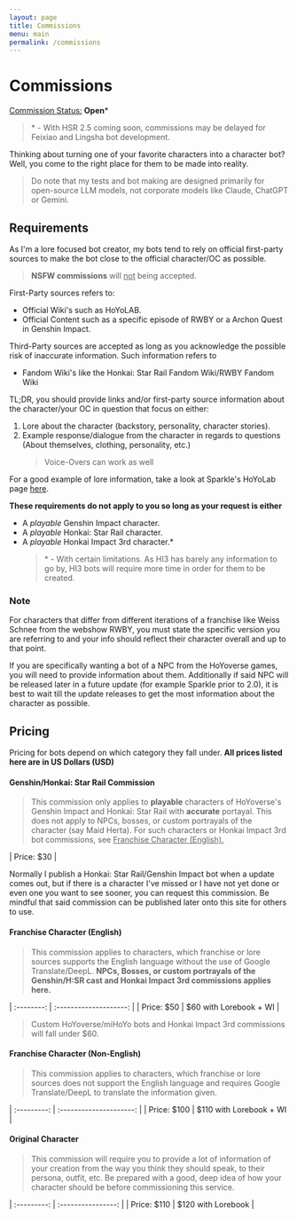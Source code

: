 ```yaml
---
layout: page
title: Commissions
menu: main
permalink: /commissions
---
```


# Commissions

<u>Commission Status:</u> **Open**\*
> \* - With HSR 2.5 coming soon, commissions may be delayed for Feixiao and Lingsha bot development.

Thinking about turning one of your favorite characters into a character bot? Well, you come to the right place for them to be made into reality.

> Do note that my tests and bot making are designed primarily for open-source LLM models, not corporate models like Claude, ChatGPT or Gemini.

## Requirements

As I'm a lore focused bot creator, my bots tend to rely on official first-party sources to make the bot close to the official character/OC as possible.

> **NSFW commissions** will <u>not</u> being accepted.

First-Party sources refers to:

- Official Wiki's such as HoYoLAB.
- Official Content such as a specific episode of RWBY or a Archon Quest in Genshin Impact.

Third-Party sources are accepted as long as you acknowledge the possible risk of inaccurate information. Such information refers to

- Fandom Wiki's like the Honkai: Star Rail Fandom Wiki/RWBY Fandom Wiki

TL;DR, you should provide links and/or first-party source information about the character/your OC in question that focus on either:

1. Lore about the character (backstory, personality, character stories).
2. Example response/dialogue from the character in regards to questions (About themselves, clothing, personality, etc.)
   > Voice-Overs can work as well

For a good example of lore information, take a look at Sparkle's HoYoLab page [here](https://wiki.hoyolab.com/pc/hsr/entry/1807).

**These requirements do not apply to you so long as your request is either**

  - A *playable* Genshin Impact character.
  - A *playable* Honkai: Star Rail character.
  - A *playable* Honkai Impact 3rd character.\*
    > \* - With certain limitations. As HI3 has barely any information to go by, HI3 bots will require more time in order for them to be created.

### Note
For characters that differ from different iterations of a franchise like Weiss Schnee from the webshow RWBY, you must state the specific version you are referring to and your info should reflect their character overall and up to that point.

If you are specifically wanting a bot of a NPC from the HoYoverse games, you will need to provide information about them. Additionally if said NPC will be released later in a future update (for example Sparkle prior to 2.0), it is best to wait till the update releases to get the most information about the character as possible.

## Pricing

Pricing for bots depend on which category they fall under. **All prices listed here are in US Dollars (USD)**

#### Genshin/Honkai: Star Rail Commission

> This commission only applies to **playable** characters of HoYoverse's Genshin Impact and Honkai: Star Rail with **accurate** portayal. This does not apply to NPCs, bosses, or custom portrayals of the character (say Maid Herta). For such characters or Honkai Impact 3rd bot commissions, see <u>Franchise Character (English).</u>

| Price: $30 |

Normally I publish a Honkai: Star Rail/Genshin Impact bot when a update comes out, but if there is a character I've missed or I have not yet done or even one you want to see sooner, you can request this commission. Be mindful that said commission can be published later onto this site for others to use.

#### Franchise Character (English)

> This commission applies to characters, which franchise or lore sources supports the English language without the use of Google Translate/DeepL. **NPCs, Bosses, or custom portrayals of the Genshin/H:SR cast and Honkai Impact 3rd commissions applies here.**

| :--------: | :--------------------: |
| Price: $50 | $60 with Lorebook + WI |

> Custom HoYoverse/miHoYo bots and Honkai Impact 3rd commissions will fall under $60.

#### Franchise Character (Non-English)

> This commission applies to characters, which franchise or lore sources does not support the English language and requires Google Translate/DeepL to translate the information given.

| :---------: | :---------------------: |
| Price: $100 | $110 with Lorebook + WI |

#### Original Character

> This commission will require you to provide a lot of information of your creation from the way you think they should speak, to their persona, outfit, etc. Be prepared with a good, deep idea of how your character should be before commissioning this service.

| :---------: | :----------------: |
| Price: $110 | $120 with Lorebook |
